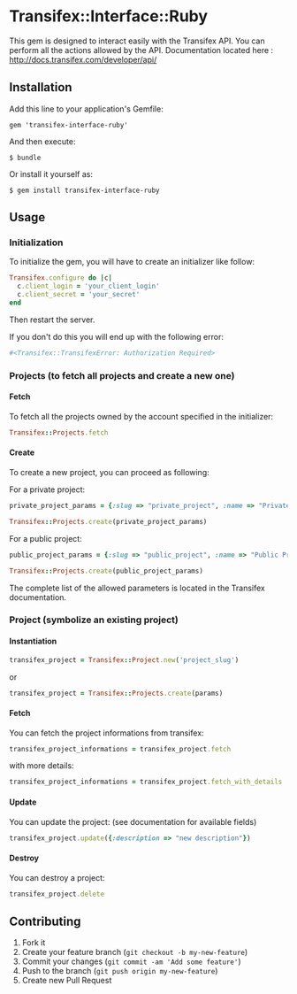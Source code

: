# Transifex::Interface::Ruby

This gem is designed to interact easily with the Transifex API. You can perform all the actions allowed by the API. Documentation located here : http://docs.transifex.com/developer/api/

## Installation

Add this line to your application's Gemfile:

    gem 'transifex-interface-ruby'

And then execute:

    $ bundle

Or install it yourself as:

    $ gem install transifex-interface-ruby

## Usage

### Initialization

To initialize the gem, you will have to create an initializer like follow:

```ruby
Transifex.configure do |c|
  c.client_login = 'your_client_login'
  c.client_secret = 'your_secret'    
end
```
Then restart the server.

If you don't do this you will end up with the following error:

```ruby
#<Transifex::TransifexError: Authorization Required>
```

### Projects (to fetch all projects and create a new one)

#### Fetch

To fetch all the projects owned by the account specified in the initializer:

```ruby
Transifex::Projects.fetch
```

#### Create

To create a new project, you can proceed as following:

For a private project:

```ruby
private_project_params = {:slug => "private_project", :name => "Private Project", :description => "description", :source_language_code => "en", :private => true}

Transifex::Projects.create(private_project_params)
```
For a public project:

```ruby
public_project_params = {:slug => "public_project", :name => "Public Project", :description => "description", :source_language_code => "en", :repository_url => "http://example.com"}

Transifex::Projects.create(public_project_params)
```

The complete list of the allowed parameters is located in the Transifex documentation.

### Project (symbolize an existing project)

#### Instantiation 

```ruby
transifex_project = Transifex::Project.new('project_slug')
```
or 

```ruby
transifex_project = Transifex::Projects.create(params) 
```
#### Fetch

You can fetch the project informations from transifex:

```ruby
transifex_project_informations = transifex_project.fetch
```

with more details:

```ruby
transifex_project_informations = transifex_project.fetch_with_details
```

#### Update

You can update the project: (see documentation for available fields)

```ruby
transifex_project.update({:description => "new description"})
```
 #### Destroy

You can destroy a project:

```ruby
transifex_project.delete
```
## Contributing

1. Fork it
2. Create your feature branch (`git checkout -b my-new-feature`)
3. Commit your changes (`git commit -am 'Add some feature'`)
4. Push to the branch (`git push origin my-new-feature`)
5. Create new Pull Request
